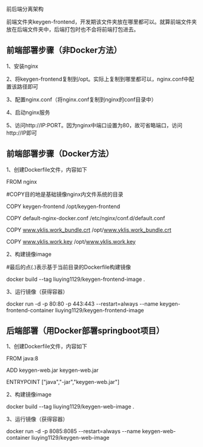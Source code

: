 前后端分离架构

前端文件夹keygen-frontend，开发期该文件夹放在哪里都可以。就算前端文件夹放在后端文件夹中，后端打包时也不会将前端打包进去。

## 前端部署步骤（非Docker方法） 

1、安装nginx 

2、将keygen-frontend复制到/opt。实际上复制到哪里都可以，nginx.conf中配置该路径即可 

3、配置nginx.conf（将nginx.conf复制到nginx的conf目录中） 

4、启动nginx服务 

5、访问http://IP:PORT。因为nginx中端口设置为80，故可省略端口，访问http://IP即可 

## 前端部署步骤（Docker方法） 

1、创建Dockerfile文件，内容如下 

FROM nginx 

#COPY目的地是基础镜像nginx内文件系统的目录

COPY keygen-frontend /opt/keygen-frontend 

COPY default-nginx-docker.conf /etc/nginx/conf.d/default.conf 

COPY www.yklis.work_bundle.crt /opt/www.yklis.work_bundle.crt 

COPY www.yklis.work.key /opt/www.yklis.work.key 

2、构建镜像image 

#最后的点(.)表示基于当前目录的Dockerfile构建镜像

docker build --tag liuying1129/keygen-frontend-image . 

3、运行镜像（获得容器） 

docker run -d -p 80:80 -p 443:443 --restart=always --name keygen-frontend-container liuying1129/keygen-frontend-image 

## 后端部署（用Docker部署springboot项目） 

1、创建Dockerfile文件，内容如下 

FROM java:8 

ADD keygen-web.jar keygen-web.jar 

ENTRYPOINT ["java","-jar","keygen-web.jar"] 

2、构建镜像image 

docker build --tag liuying1129/keygen-web-image . 

3、运行镜像（获得容器） 

docker run -d -p 8085:8085 --restart=always --name keygen-web-container liuying1129/keygen-web-image 

